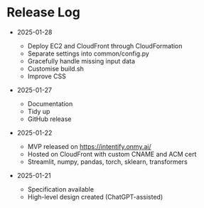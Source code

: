 # Release Log

- 2025-01-28
  - Deploy EC2 and CloudFront through CloudFormation
  - Separate settings into common/config.py
  - Gracefully handle missing input data
  - Customise build.sh
  - Improve CSS

- 2025-01-27
  - Documentation
  - Tidy up
  - GitHub release

- 2025-01-22
  - MVP released on https://intentify.onmy.ai/
  - Hosted on CloudFront with custom CNAME and ACM cert
  - Streamlit, numpy, pandas, torch, sklearn, transformers

- 2025-01-21
  - Specification available
  - High-level design created (ChatGPT-assisted)
